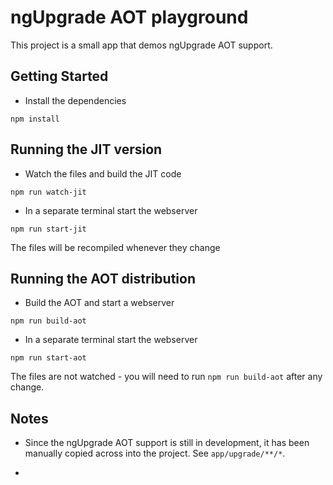 # ngUpgrade AOT playground

This project is a small app that demos ngUpgrade AOT support.

## Getting Started

* Install the dependencies

```
npm install
```

## Running the JIT version

* Watch the files and build the JIT code

```
npm run watch-jit
```

* In a separate terminal start the webserver

```
npm run start-jit
```

The files will be recompiled whenever they change

## Running the AOT distribution

* Build the AOT and start a webserver

```
npm run build-aot
```

* In a separate terminal start the webserver

```
npm run start-aot
```

The files are not watched - you will need to run `npm run build-aot` after any change.


## Notes

* Since the ngUpgrade AOT support is still in development, it has been manually copied across
into the project. See `app/upgrade/**/*`.

*